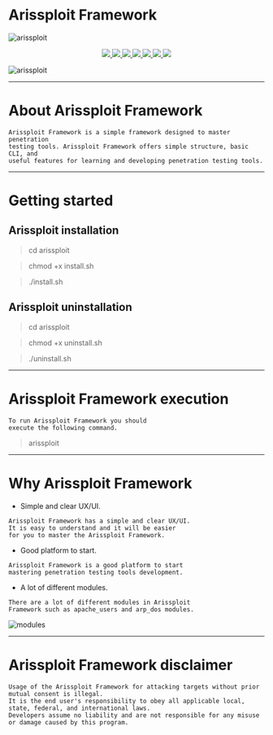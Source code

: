 # Arissploit Framework

![arissploit](https://user-images.githubusercontent.com/54115104/74149408-bce0da00-4c18-11ea-9bc5-ddfb0eca414c.jpeg)

<p align="center">
  <a href="http://entynetproject.simplesite.com/">
    <img src="https://img.shields.io/badge/entynetproject-Ivan%20Nikolsky-blue.svg">
  </a> 
  <a href="https://github.com/entynetproject/arissploit/releases">
    <img src="https://img.shields.io/github/release/entynetproject/arissploit.svg">
  </a>
  <a href="https://wikipedia.org/wiki/Python_(programming_language)">
    <img src="https://img.shields.io/badge/language-python-blue.svg">
 </a>
  <a href="https://github.com/entynetproject/arissploit/issues?q=is%3Aissue+is%3Aclosed">
      <img src="https://img.shields.io/github/issues/entynetproject/arissploit.svg">
  </a>
  <a href="https://github.com/entynetproject/arissploit/wiki">
      <img src="https://img.shields.io/badge/wiki%20-arissploit-lightgrey.svg">
 </a>
  <a href="https://twitter.com/entynetproject">
    <img src="https://img.shields.io/badge/twitter-entynetproject-blue.svg">
 </a>
  <a href="https://github.com/4shadoww/hakkuframework">
    <img src="https://img.shields.io/badge/based%20on-Hakku-red.svg">
 </a>
</p>

![arissploit](https://user-images.githubusercontent.com/54115104/86511947-4c746880-be06-11ea-8bb0-8f78866e58f6.png)

***

# About Arissploit Framework

```
Arissploit Framework is a simple framework designed to master penetration 
testing tools. Arissploit Framework offers simple structure, basic CLI, and 
useful features for learning and developing penetration testing tools.
```

***

# Getting started

## Arissploit installation

> cd arissploit

> chmod +x install.sh

> ./install.sh

## Arissploit uninstallation

> cd arissploit

> chmod +x uninstall.sh

> ./uninstall.sh

***

# Arissploit Framework execution

```
To run Arissploit Framework you should 
execute the following command.
```

> arissploit

***

# Why Arissploit Framework

* Simple and clear UX/UI.

```
Arissploit Framework has a simple and clear UX/UI. 
It is easy to understand and it will be easier 
for you to master the Arissploit Framework.
```

* Good platform to start.

```
Arissploit Framework is a good platform to start 
mastering penetration testing tools development.
```

* A lot of different modules.

```
There are a lot of different modules in Arissploit 
Framework such as apache_users and arp_dos modules.
```
 
![modules](https://user-images.githubusercontent.com/54115104/86511952-5302e000-be06-11ea-8d48-33f64eab4164.png)

***
    
# Arissploit Framework disclaimer

```
Usage of the Arissploit Framework for attacking targets without prior mutual consent is illegal.
It is the end user's responsibility to obey all applicable local, state, federal, and international laws.
Developers assume no liability and are not responsible for any misuse or damage caused by this program.
```
